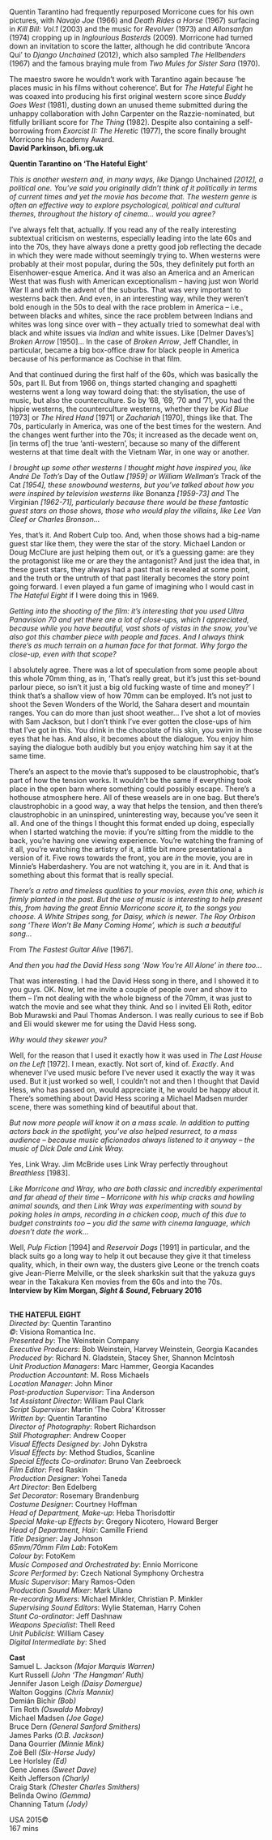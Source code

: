 

Quentin Tarantino had frequently repurposed Morricone cues for his own pictures, with _Navajo Joe_ (1966) and _Death Rides a Horse_ (1967) surfacing in _Kill Bill: Vol.1_ (2003) and the music for _Revolver_ (1973) and _Allonsanfan_ (1974) cropping up in _Inglourious Basterds_ (2009). Morricone had turned down an invitation to score the latter, although he did contribute ‘Ancora Qui’ to _Django Unchained_ (2012), which also sampled  _The Hellbenders_ (1967) and the famous braying mule from _Two Mules for Sister Sara_ (1970).

The maestro swore he wouldn’t work with Tarantino again because ‘he places music in his films without coherence’. But for _The Hateful Eight_ he was coaxed into producing his first original western score since _Buddy Goes West_ (1981), dusting down an unused theme submitted during the unhappy collaboration with John Carpenter on the Razzie-nominated, but fitfully brilliant score for _The Thing_ (1982). Despite also containing a self-borrowing from _Exorcist II: The Heretic_ (1977), the score finally brought Morricone his Academy Award.  
**David Parkinson, bfi.org.uk**

**Quentin Tarantino on ‘The Hateful Eight’**

_This is another western and, in many ways, like_ Django Unchained _[2012], a political one. You’ve said you originally didn’t think of it politically in terms of current times and yet the movie has become that. The western genre is often an effective way to explore psychological, political and cultural themes, throughout the history of cinema… would you agree?_

I’ve always felt that, actually. If you read any of the really interesting subtextual criticism on westerns, especially leading into the late 60s and into the 70s, they have always done a pretty good job reflecting the decade in which they were made without seemingly trying to. When westerns were probably at their most popular, during the 50s, they definitely put forth an Eisenhower-esque America. And it was also an America and an American West that was flush with American exceptionalism – having just won World War II and with the advent of the suburbs. That was very important to westerns back then. And even, in an interesting way, while they weren’t bold enough in the 50s to deal with the race problem in America – i.e., between blacks and whites, since the race problem between Indians and whites was long since over with – they actually tried to somewhat deal with black and white issues via _Indian_ and white issues. Like [Delmer Daves’s] _Broken Arrow_ [1950]… In the case of _Broken Arrow_, Jeff Chandler, in particular, became a big box-office draw for black people in America because of his performance as Cochise in that film.

And that continued during the first half of the 60s, which was basically the 50s, part II. But from 1966 on, things started changing and spaghetti westerns went a long way toward doing that: the stylisation, the use of music, but also the counterculture. So by ’68, ’69, ’70 and ’71, you had the hippie westerns, the counterculture westerns, whether they be _Kid Blue_ [1973] or _The Hired Hand_ [1971] or _Zachariah_ [1970], things like that. The 70s, particularly in America, was one of the best times for the western. And the changes went further into the 70s; it increased as the decade went on, [in terms of] the true ‘anti-western’, because so many of the different westerns at that time dealt with the Vietnam War, in one way or another.

_I brought up some other westerns I thought might have inspired you, like André De Toth’s_ Day of the Outlaw _[1959] or William Wellman’s_ Track of the Cat _[1954], these snowbound westerns, but you’ve talked about how you were inspired by television westerns like_ Bonanza _[1959-73] and_ The Virginian _[1962-71], particularly because there would be these fantastic guest stars on those shows, those who would play the villains, like Lee Van Cleef or Charles Bronson…_

Yes, that’s it. And Robert Culp too. And, when those shows had a big-name guest star like them, they were the star of the story. Michael Landon or Doug McClure are just helping them out, or it’s a guessing game: are they the protagonist like me or are they the antagonist? And just the idea that, in these guest stars, they always had a past that is revealed at some point, and the truth or the untruth of that past literally becomes the story point going forward. I even played a fun game of imagining who I would cast in _The Hateful Eight_ if I were doing this in 1969.

_Getting into the shooting of the film: it’s interesting that you used Ultra Panavision 70 and yet there are a lot of close-ups, which I appreciated, because while you have beautiful, vast shots of vistas in the snow, you’ve also got this chamber piece with people and faces. And I always think there’s as much terrain on a human face for that format. Why forgo the close-up, even with that scope?_

I absolutely agree. There was a lot of speculation from some people about this whole 70mm thing, as in, ‘That’s really great, but it’s just this set-bound parlour piece, so isn’t it just a big old fucking waste of time and money?’ I think that’s a shallow view of how 70mm can be employed. It’s not just to shoot the Seven Wonders of the World, the Sahara desert and mountain ranges. You can do more than just shoot weather… I’ve shot a lot of movies with Sam Jackson, but I don’t think I’ve ever gotten the close-ups of him that I’ve got in this. You drink in the chocolate of his skin, you swim in those eyes that he has. And also, it becomes about the dialogue. You enjoy him saying the dialogue both audibly but you enjoy watching him say it at the same time.

There’s an aspect to the movie that’s supposed to be claustrophobic, that’s part of how the tension works. It wouldn’t be the same if everything took place in the open barn where something could possibly escape. There’s a hothouse atmosphere here.  All of these weasels are in one bag. But there’s claustrophobic in a good way, a way that helps the tension, and then there’s claustrophobic in an uninspired, uninteresting way, because you’ve seen it all. And one of the things I thought this format ended up doing, especially when I started watching the movie: if you’re sitting from the middle to the back, you’re having one viewing experience. You’re watching the framing of it all, you’re watching the artistry of it, a little bit more presentational a version of it. Five rows towards the front, you are _in_ the movie, you are in Minnie’s Haberdashery. You are not watching it, you are in it. And that is something about this format that is really special.

_There’s a retro and timeless qualities to your movies, even this one, which is firmly planted in the past. But the use of music is interesting to help present this, from having the great Ennio Morricone score it, to the songs you choose. A White Stripes song, for Daisy, which is newer. The Roy Orbison song ‘There Won’t Be Many Coming Home’, which is such a beautiful song…_

From _The Fastest Guitar Alive_ [1967].

_And then you had the David Hess song ‘Now You’re All Alone’ in there too…_

That was interesting. I had the David Hess song in there, and I showed it to you guys. OK. Now, let me invite a couple of people over and show it to them – I’m not dealing with the whole bigness of the 70mm, it was just to watch the movie and see what they think. And so I invited Eli Roth, editor Bob Murawski and Paul Thomas Anderson. I was really curious to see if Bob and Eli would skewer me for using the David Hess song.

_Why would they skewer you?_

Well, for the reason that I used it exactly how it was used in _The Last House on the Left_ [1972]. I mean, exactly. Not sort of, kind of. _Exactly_. And whenever I’ve used music before I’ve never used it exactly the way it was used. But it just worked so well, I couldn’t not and then I thought that David Hess, who has passed on, would appreciate it, he would be happy about it. There’s something about David Hess scoring a Michael Madsen murder scene, there was something kind of beautiful about that.

_But now more people will know it on a mass scale. In addition to putting actors back in the spotlight, you’ve also helped resurrect, to a mass audience – because music aficionados always listened to it anyway – the music of Dick Dale and Link Wray._

Yes, Link Wray. Jim McBride uses Link Wray perfectly throughout _Breathless_ [1983].

_Like Morricone and Wray, who are both classic and incredibly experimental and far ahead of their time – Morricone with his whip cracks and howling animal sounds, and then Link Wray was experimenting with sound by poking holes in amps, recording in a chicken coop, much of this due to budget constraints too – you did the same with cinema language, which doesn’t date the work…_

Well, _Pulp Fiction_ [1994] and _Reservoir Dogs_ [1991] in particular, and the black suits go a long way to help it out because they give it that timeless quality, which, in their own way, the dusters give Leone or the trench coats give Jean-Pierre Melville, or the sleek sharkskin suit that the yakuza guys wear in the Takakura Ken movies from the 60s and into the 70s.  
**Interview by Kim Morgan, _Sight & Sound_, February 2016**
<br><br>

**THE HATEFUL EIGHT**  
_Directed by_: Quentin Tarantino  
_©_: Visiona Romantica Inc.  
_Presented by_: The Weinstein Company  
_Executive Producers_: Bob Weinstein,  Harvey Weinstein, Georgia Kacandes  
_Produced by_: Richard N. Gladstein, Stacey Sher, Shannon McIntosh  
_Unit Production Managers_: Marc Hammer,  Georgia Kacandes  
_Production Accountant_: M. Ross Michaels  
_Location Manager_: John Minor  
_Post-production Supervisor_: Tina Anderson  
_1st Assistant Director_: William Paul Clark  
_Script Supervisor_: Martin ‘The Cobra’ Kitrosser  
_Written by_: Quentin Tarantino  
_Director of Photography_: Robert Richardson  
_Still Photographer_: Andrew Cooper  
_Visual Effects Designed by_: John Dykstra  
_Visual Effects by_: Method Studios, Scanline  
_Special Effects Co-ordinator_: Bruno Van Zeebroeck  
_Film Editor_: Fred Raskin  
_Production Designer_: Yohei Taneda  
_Art Director_: Ben Edelberg  
_Set Decorator_: Rosemary Brandenburg  
_Costume Designer_: Courtney Hoffman  
_Head of Department, Make-up_: Heba Thorisdottir  
_Special Make-up Effects by_: Gregory Nicotero, Howard Berger  
_Head of Department, Hair_: Camille Friend  
_Title Designer_: Jay Johnson  
_65mm/70mm Film Lab_: FotoKem  
_Colour by_: FotoKem  
_Music Composed and Orchestrated by_:  Ennio Morricone  
_Score Performed by_:  Czech National Symphony Orchestra  
_Music Supervisor_: Mary Ramos-Oden  
_Production Sound Mixer_: Mark Ulano  
_Re-recording Mixers_: Michael Minkler,  Christian P. Minkler  
_Supervising Sound Editors_: Wylie Stateman,  Harry Cohen  
_Stunt Co-ordinator_: Jeff Dashnaw  
_Weapons Specialist_: Thell Reed  
_Unit Publicist_: William Casey  
_Digital Intermediate by_: Shed

**Cast**  
Samuel L. Jackson _(Major Marquis Warren)_  
Kurt Russell _(John ‘The Hangman’ Ruth)_  
Jennifer Jason Leigh _(Daisy Domergue)_  
Walton Goggins _(Chris Mannix)_  
Demián Bichir _(Bob)_  
Tim Roth _(Oswaldo Mobray)_  
Michael Madsen _(Joe Gage)_  
Bruce Dern _(General Sanford Smithers)_  
James Parks _(O.B. Jackson)_  
Dana Gourrier _(Minnie Mink)_  
Zoë Bell _(Six-Horse Judy)_  
Lee Horlsley _(Ed)_  
Gene Jones _(Sweet Dave)_  
Keith Jefferson _(Charly)_  
Craig Stark _(Chester Charles Smithers)_  
Belinda Owino _(Gemma)_  
Channing Tatum _(Jody)_

USA 2015©  
167 mins
<br><br>
<!--stackedit_data:
eyJoaXN0b3J5IjpbMjQxMTY3OTQxXX0=
-->